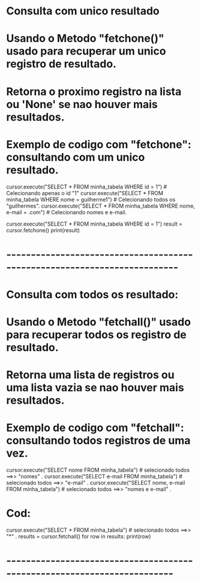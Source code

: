 


# Consulta com unico resultado

 # Usando o Metodo "fetchone()" usado para recuperar um unico registro de resultado. 
 # Retorna o proximo registro na lista ou 'None' se nao houver mais resultados.

# Exemplo de codigo com "fetchone": consultando com um unico resultado.
cursor.execute("SELECT * FROM minha_tabela WHERE id = 1")  # Celecionando apenas o id "1"
cursor.execute("SELECT * FROM minha_tabela WHERE nome = guilherme1")   # Celecionando todos os "guilhermes".
cursor.execute("SELECT * FROM minha_tabela WHERE nome, e-mail = .com")   # Celecionando nomes e e-mail.


cursor.execute("SELECT * FROM minha_tabela WHERE id = 1")
result = cursor.fetchone()
print(result)

# -------------------------------------------------------------------------
# Consulta com todos os resultado:

 # Usando o Metodo "fetchall()" usado para recuperar todos os  registro de resultado. 
 # Retorna uma lista de registros ou uma lista vazia se nao houver mais resultados.

# Exemplo de codigo com "fetchall": consultando todos registros de uma vez.
cursor.execute("SELECT nome FROM minha_tabela") # selecionado todos ==>> "nomes" .
cursor.execute("SELECT e-mail FROM minha_tabela")    # selecionado todos ==>> "e-mail" .
cursor.execute("SELECT nome, e-mail FROM minha_tabela")    # selecionado todos ==>> "nomes e e-mail" .

# Cod:
cursor.execute("SELECT * FROM minha_tabela")    # selecionado todos ==>> "*" .
results = cursor.fetchall()
for row in results:
    print(row)

# ------------------------------------------------------------------------
